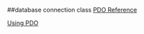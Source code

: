 ##database connection class
[PDO Reference](https://phpdelusions.net/pdo)

[Using PDO](https://github.com/reoim/TIL/blob/master/PHP/Resources/database.php)

